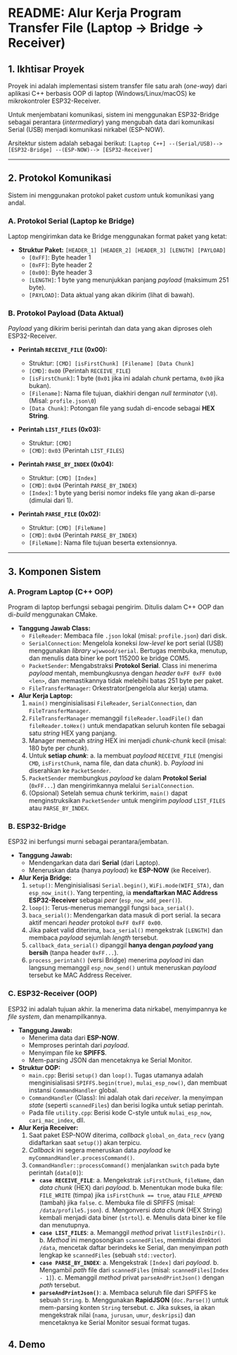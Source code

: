 # README: Alur Kerja Program Transfer File (Laptop -> Bridge -> Receiver)

## 1. Ikhtisar Proyek

Proyek ini adalah implementasi sistem transfer file satu arah (*one-way*) dari aplikasi C++ berbasis OOP di laptop (Windows/Linux/macOS) ke mikrokontroler ESP32-Receiver.

Untuk menjembatani komunikasi, sistem ini menggunakan ESP32-Bridge sebagai perantara (*intermediary*) yang mengubah data dari komunikasi Serial (USB) menjadi komunikasi nirkabel (ESP-NOW).

Arsitektur sistem adalah sebagai berikut:
`[Laptop C++] --(Serial/USB)--> [ESP32-Bridge] --(ESP-NOW)--> [ESP32-Receiver]`

---

## 2. Protokol Komunikasi

Sistem ini menggunakan protokol paket *custom* untuk komunikasi yang andal.

### A. Protokol Serial (Laptop ke Bridge)

Laptop mengirimkan data ke Bridge menggunakan format paket yang ketat:

* **Struktur Paket:** `[HEADER_1] [HEADER_2] [HEADER_3] [LENGTH] [PAYLOAD]`
    * `[0xFF]`: Byte header 1
    * `[0xFF]`: Byte header 2
    * `[0x00]`: Byte header 3
    * `[LENGTH]`: 1 byte yang menunjukkan panjang *payload* (maksimum 251 byte).
    * `[PAYLOAD]`: Data aktual yang akan dikirim (lihat di bawah).

### B. Protokol Payload (Data Aktual)

*Payload* yang dikirim berisi perintah dan data yang akan diproses oleh ESP32-Receiver.

* **Perintah `RECEIVE_FILE` (0x00):**
    * Struktur: `[CMD] [isFirstChunk] [Filename] [Data Chunk]`
    * `[CMD]`: `0x00` (Perintah `RECEIVE_FILE`)
    * `[isFirstChunk]`: 1 byte (`0x01` jika ini adalah *chunk* pertama, `0x00` jika bukan).
    * `[Filename]`: Nama file tujuan, diakhiri dengan *null terminator* (`\0`). (Misal: `profile.json\0`)
    * `[Data Chunk]`: Potongan file yang sudah di-encode sebagai **HEX String**.

* **Perintah `LIST_FILES` (0x03):**
    * Struktur: `[CMD]`
    * `[CMD]`: `0x03` (Perintah `LIST_FILES`)

* **Perintah `PARSE_BY_INDEX` (0x04):**
    * Struktur: `[CMD] [Index]`
    * `[CMD]`: `0x04` (Perintah `PARSE_BY_INDEX`)
    * `[Index]`: 1 byte yang berisi nomor indeks file yang akan di-parse (dimulai dari 1).

* **Perintah `PARSE_FILE` (0x02):**
    * Struktur: `[CMD] [FileName]`
    * `[CMD]`: `0x04` (Perintah `PARSE_BY_INDEX`)
    * `[FileName]`: Nama file tujuan beserta extensionnya.

---

## 3. Komponen Sistem

### A. Program Laptop (C++ OOP)

Program di laptop berfungsi sebagai pengirim. Ditulis dalam C++ OOP dan di-*build* menggunakan CMake.

* **Tanggung Jawab Class:**
    * `FileReader`: Membaca file `.json` lokal (misal: `profile.json`) dari disk.
    * `SerialConnection`: Mengelola koneksi *low-level* ke port serial (USB) menggunakan *library* `wjwwood/serial`. Bertugas membuka, menutup, dan menulis data biner ke port 115200 ke bridge COM5.
    * `PacketSender`: Mengabstraksi **Protokol Serial**. Class ini menerima *payload* mentah, membungkusnya dengan *header* `0xFF 0xFF 0x00 <len>`, dan memastikannya tidak melebihi batas 251 byte per paket.
    * `FileTransferManager`: Orkestrator(pengelola alur kerja) utama.
* **Alur Kerja Laptop:**
    1.  `main()` menginisialisasi `FileReader`, `SerialConnection`, dan `FileTransferManager`.
    2.  `FileTransferManager` memanggil `fileReader.loadFile()` dan `fileReader.toHex()` untuk mendapatkan seluruh konten file sebagai satu *string* HEX yang panjang.
    3.  Manager memecah *string* HEX ini menjadi *chunk-chunk* kecil (misal: 180 byte per *chunk*).
    4.  Untuk **setiap *chunk***:
        a.  Ia membuat *payload* `RECEIVE_FILE` (mengisi `CMD`, `isFirstChunk`, nama file, dan data *chunk*).
        b.  *Payload* ini diserahkan ke `PacketSender`.
    5.  `PacketSender` membungkus *payload* ke dalam **Protokol Serial** (`0xFF...`) dan mengirimkannya melalui `SerialConnection`.
    6.  (Opsional) Setelah semua *chunk* terkirim, `main()` dapat menginstruksikan `PacketSender` untuk mengirim *payload* `LIST_FILES` atau `PARSE_BY_INDEX`.

### B. ESP32-Bridge

ESP32 ini berfungsi murni sebagai perantara/jembatan.

* **Tanggung Jawab:**
    * Mendengarkan data dari **Serial** (dari Laptop).
    * Meneruskan data (hanya *payload*) ke **ESP-NOW** (ke Receiver).
* **Alur Kerja Bridge:**
    1.  `setup()`: Menginisialisasi `Serial.begin()`, `WiFi.mode(WIFI_STA)`, dan `esp_now_init()`. Yang terpenting, ia **mendaftarkan MAC Address ESP32-Receiver** sebagai *peer* (`esp_now_add_peer()`).
    2.  `loop()`: Terus-menerus memanggil fungsi `baca_serial()`.
    3.  `baca_serial()`: Mendengarkan data masuk di port serial. Ia secara aktif mencari *header* protokol `0xFF 0xFF 0x00`.
    4.  Jika paket valid diterima, `baca_serial()` mengekstrak `[LENGTH]` dan membaca *payload* sejumlah *length* tersebut.
    5.  `callback_data_serial()` dipanggil **hanya dengan *payload* yang bersih** (tanpa header `0xFF...`).
    6.  `process_perintah()` (versi Bridge) menerima *payload* ini dan langsung memanggil `esp_now_send()` untuk meneruskan *payload* tersebut ke MAC Address Receiver.

### C. ESP32-Receiver (OOP)

ESP32 ini adalah tujuan akhir. Ia menerima data nirkabel, menyimpannya ke *file system*, dan menampilkannya.

* **Tanggung Jawab:**
    * Menerima data dari **ESP-NOW**.
    * Memproses perintah dari *payload*.
    * Menyimpan file ke **SPIFFS**.
    * Mem-parsing JSON dan mencetaknya ke Serial Monitor.
* **Struktur OOP:**
    * `main.cpp`: Berisi `setup()` dan `loop()`. Tugas utamanya adalah menginisialisasi `SPIFFS.begin(true)`, `mulai_esp_now()`, dan membuat instansi `CommandHandler` global.
    * `CommandHandler` (Class): Ini adalah otak dari *receiver*. Ia menyimpan *state* (seperti `scannedFiles`) dan berisi logika untuk setiap perintah.
    * Pada file `utility.cpp`: Berisi kode C-style untuk `mulai_esp_now`, `cari_mac_index`, dll.
* **Alur Kerja Receiver:**
    1.  Saat paket ESP-NOW diterima, *callback* `global_on_data_recv` (yang didaftarkan saat `setup()`) akan terpicu.
    2.  *Callback* ini segera meneruskan data *payload* ke `myCommandHandler.processCommand()`.
    3.  `CommandHandler::processCommand()` menjalankan `switch` pada byte perintah (`data[0]`):
        * **`case RECEIVE_FILE`**:
            a.  Mengekstrak `isFirstChunk`, `fileName`, dan *data chunk* (HEX) dari *payload*.
            b.  Menentukan mode buka file: `FILE_WRITE` (timpa) jika `isFirstChunk == true`, atau `FILE_APPEND` (tambah) jika `false`.
            c.  Membuka file di SPIFFS (misal: `/data/profile5.json`).
            d.  Mengonversi *data chunk* (HEX String) kembali menjadi data biner (`strtol`).
            e.  Menulis data biner ke file dan menutupnya.
        * **`case LIST_FILES`**:
            a.  Memanggil *method* privat `listFilesInDir()`.
            b.  *Method* ini mengosongkan `scannedFiles`, memindai direktori `/data`, mencetak daftar berindeks ke Serial, dan menyimpan *path* lengkap ke `scannedFiles` (sebuah `std::vector`).
        * **`case PARSE_BY_INDEX`**:
            a.  Mengekstrak `[Index]` dari *payload*.
            b.  Mengambil *path* file dari `scannedFiles` (misal: `scannedFiles[Index - 1]`).
            c.  Memanggil *method* privat `parseAndPrintJson()` dengan *path* tersebut.
        * **`parseAndPrintJson()`**:
            a.  Membaca seluruh file dari SPIFFS ke sebuah `String`.
            b.  Menggunakan **RapidJSON** (`doc.Parse()`) untuk mem-parsing konten `String` tersebut.
            c.  Jika sukses, ia akan mengekstrak nilai (`nama`, `jurusan`, `umur`, `deskripsi`) dan mencetaknya ke Serial Monitor sesuai format tugas.

## 4. Demo
